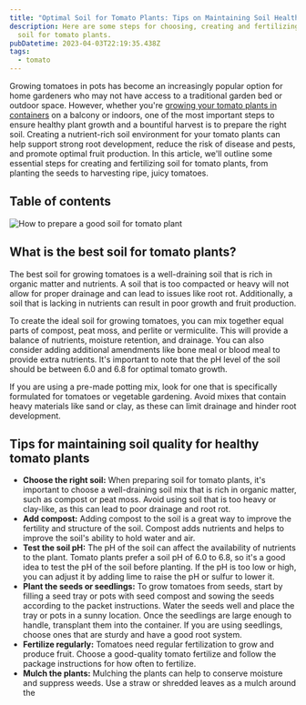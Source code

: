 ```yaml
---
title: "Optimal Soil for Tomato Plants: Tips on Maintaining Soil Health"
description: Here are some steps for choosing, creating and fertilizing ideal
  soil for tomato plants.
pubDatetime: 2023-04-03T22:19:35.438Z
tags:
  - tomato
---
```

Growing tomatoes in pots has become an increasingly popular option for home gardeners who may not have access to a traditional garden bed or outdoor space. However, whether you're [growing your tomato plants in containers](https://urbangardener.wiki/posts/growing-tomatoes-in-pots-from-seed-to-harvest/) on a balcony or indoors, one of the most important steps to ensure healthy plant growth and a bountiful harvest is to prepare the right soil. Creating a nutrient-rich soil environment for your tomato plants can help support strong root development, reduce the risk of disease and pests, and promote optimal fruit production. In this article, we'll outline some essential steps for creating and fertilizing soil for tomato plants, from planting the seeds to harvesting ripe, juicy tomatoes.

## T﻿able of contents

![How to prepare a good soil for tomato plant](/images/uploads/tomato-in-pot-balcony.jpg "How to prepare a good soil for tomato plant")

## **W﻿hat is the best soil for tomato plants?**

The best soil for growing tomatoes is a well-draining soil that is rich in organic matter and nutrients. A soil that is too compacted or heavy will not allow for proper drainage and can lead to issues like root rot. Additionally, a soil that is lacking in nutrients can result in poor growth and fruit production.

To create the ideal soil for growing tomatoes, you can mix together equal parts of compost, peat moss, and perlite or vermiculite. This will provide a balance of nutrients, moisture retention, and drainage. You can also consider adding additional amendments like bone meal or blood meal to provide extra nutrients. It's important to note that the pH level of the soil should be between 6.0 and 6.8 for optimal tomato growth.

If you are using a pre-made potting mix, look for one that is specifically formulated for tomatoes or vegetable gardening. Avoid mixes that contain heavy materials like sand or clay, as these can limit drainage and hinder root development.

## Tips for maintaining soil quality for healthy tomato plants

* **Choose the right soil:** When preparing soil for tomato plants, it's important to choose a well-draining soil mix that is rich in organic matter, such as compost or peat moss. Avoid using soil that is too heavy or clay-like, as this can lead to poor drainage and root rot.
* **Add compost:** Adding compost to the soil is a great way to improve the fertility and structure of the soil. Compost adds nutrients and helps to improve the soil's ability to hold water and air.
* **Test the soil pH:** The pH of the soil can affect the availability of nutrients to the plant. Tomato plants prefer a soil pH of 6.0 to 6.8, so it's a good idea to test the pH of the soil before planting. If the pH is too low or high, you can adjust it by adding lime to raise the pH or sulfur to lower it.
* **Plant the seeds or seedlings:** To grow tomatoes from seeds, start by filling a seed tray or pots with seed compost and sowing the seeds according to the packet instructions. Water the seeds well and place the tray or pots in a sunny location. Once the seedlings are large enough to handle, transplant them into the container. If you are using seedlings, choose ones that are sturdy and have a good root system.
* **Fertilize regularly:** Tomatoes need regular fertilization to grow and produce fruit. Choose a good-quality tomato fertilize and follow the package instructions for how often to fertilize.
* **Mulch the plants:** Mulching the plants can help to conserve moisture and suppress weeds. Use a straw or shredded leaves as a mulch around the